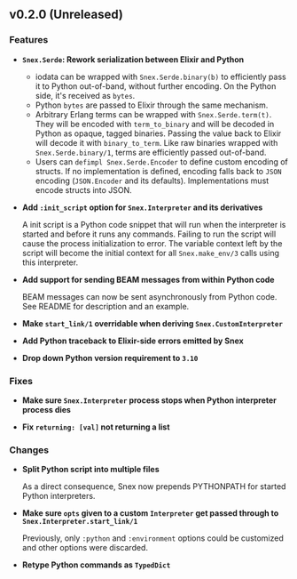 ## v0.2.0 (Unreleased)

### Features

- **`Snex.Serde`: Rework serialization between Elixir and Python**

  - iodata can be wrapped with `Snex.Serde.binary(b)` to efficiently pass it to Python out-of-band, without further encoding.
    On the Python side, it's received as `bytes`.
  - Python `bytes` are passed to Elixir through the same mechanism.
  - Arbitrary Erlang terms can be wrapped with `Snex.Serde.term(t)`.
    They will be encoded with `term_to_binary` and will be decoded in Python as opaque, tagged binaries.
    Passing the value back to Elixir will decode it with `binary_to_term`.
    Like raw binaries wrapped with `Snex.Serde.binary/1`, terms are efficiently passed out-of-band.
  - Users can `defimpl Snex.Serde.Encoder` to define custom encoding of structs.
    If no implementation is defined, encoding falls back to `JSON` encoding (`JSON.Encoder` and its defaults).
    Implementations must encode structs into JSON.

- **Add `:init_script` option for `Snex.Interpreter` and its derivatives**

  A init script is a Python code snippet that will run when the interpreter is started and before it runs any commands.
  Failing to run the script will cause the process initialization to error.
  The variable context left by the script will become the initial context for all `Snex.make_env/3` calls using this interpreter.

- **Add support for sending BEAM messages from within Python code**

  BEAM messages can now be sent asynchronously from Python code.
  See README for description and an example.

- **Make `start_link/1` overridable when deriving `Snex.CustomInterpreter`**

- **Add Python traceback to Elixir-side errors emitted by Snex**

- **Drop down Python version requirement to `3.10`**

### Fixes

- **Make sure `Snex.Interpreter` process stops when Python interpreter process dies**

- **Fix `returning: [val]` not returning a list**

### Changes

- **Split Python script into multiple files**

  As a direct consequence, Snex now prepends PYTHONPATH for started Python interpreters.

- **Make sure `opts` given to a custom `Interpreter` get passed through to `Snex.Interpreter.start_link/1`**

  Previously, only `:python` and `:environment` options could be customized and other options were discarded.

- **Retype Python commands as `TypedDict`**
